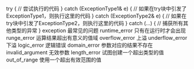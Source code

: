 try {
    // 尝试执行的代码
} catch (ExceptionType1& e) {
    // 如果在try块中引发了ExceptionType1，则执行这里的代码
} catch (ExceptionType2& e) {
    // 如果在try块中引发了ExceptionType2，则执行这里的代码
} catch (...) {
    // 捕获所有其他类型的异常
}
exception
最常见的问题
runtime_error
只有在运行时才会出现
runge_error
运算结果超出有意义的值域
overflow_error
上溢
underflow_error
下溢
logic_error
逻辑错误
domain_error
参数对应的结果不存在
invalid_argument
无效参数
length_error
试图创建一个超出类型的值
out_of_range
使用一个超出有效范围的值
